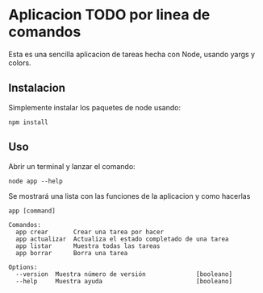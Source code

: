 # Aplicacion TODO por linea de comandos

Esta es una sencilla aplicacion de tareas hecha con Node, usando yargs y colors.

## Instalacion

Simplemente instalar los paquetes de node usando:

```
npm install
```

## Uso

Abrir un terminal y lanzar el comando:

```
node app --help
```

Se mostrará una lista con las funciones de la aplicacion y como hacerlas

```
app [command]

Comandos:
  app crear       Crear una tarea por hacer
  app actualizar  Actualiza el estado completado de una tarea
  app listar      Muestra todas las tareas
  app borrar      Borra una tarea

Options:
  --version  Muestra número de versión              [booleano]
  --help     Muestra ayuda                          [booleano]
```